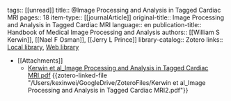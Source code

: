 tags:: [[unread]]
title:: @Image Processing and Analysis in Tagged Cardiac MRI
pages:: 18
item-type:: [[journalArticle]]
original-title:: Image Processing and Analysis in Tagged Cardiac MRI
language:: en
publication-title:: Handbook of Medical Image Processing and Analysis
authors:: [[William S Kerwin]], [[Nael F Osman]], [[Jerry L Prince]]
library-catalog:: Zotero
links:: [Local library](zotero://select/library/items/ZGC5DR3A), [Web library](https://www.zotero.org/users/6786528/items/ZGC5DR3A)

- [[Attachments]]
	- [Kerwin et al_Image Processing and Analysis in Tagged Cardiac MRI.pdf](zotero://select/library/items/AG3MR3YV) {{zotero-linked-file "/Users/kexinwei/GoogleDrive/ZoteroFiles/Kerwin et al_Image Processing and Analysis in Tagged Cardiac MRI2.pdf"}}